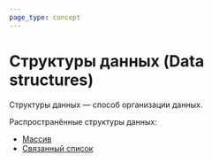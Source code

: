 ```yaml
---
page_type: concept
---
```


# Структуры данных (Data structures)

Структуры данных — способ организации данных.

Распространённые структуры данных:

* [Массив](20221025215309.md)
* [Связанный список](20221024232535.md)


